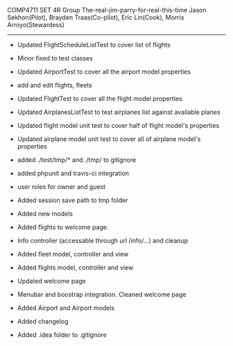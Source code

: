 COMP4711 SET 4R
Group The-real-jim-parry-for-real-this-time 
Jason Sekhon(Pilot), Brayden Traas(Co-pilot), Eric Lin(Cook), Morris Arroyo(Stewardess)

-------------------------
* Updated FlightScheduleListTest to cover list of flights

* Minor fixed to test classes

* Updated AirportTest to cover all the airport model properties

* add and edit flights, fleets

* Updated FlightTest to cover all the flight model properties

* Updated AirplanesListTest to test airplanes list against available planes

* Updated flight model unit test to cover half of flight model's properties

* Updated airplane model unit test to cover all of airplane model's  properties

* added ./test/tmp/* and ./tmp/ to gitignore

* added phpunit and travis-ci integration

* user roles for owner and guest

* Added session save path to tmp folder 

* Added new models

* Added flights to welcome page.

* Info controller (accessable through url /info/...) and cleanup

* Added fleet model, controller and view

* Added flights model, controller and view

* Updated welcome page

* Menubar and boostrap integration. Cleaned welcome page

* Added Airport and Airport models

* Added changelog 

* Added .idea folder to .gitignore

